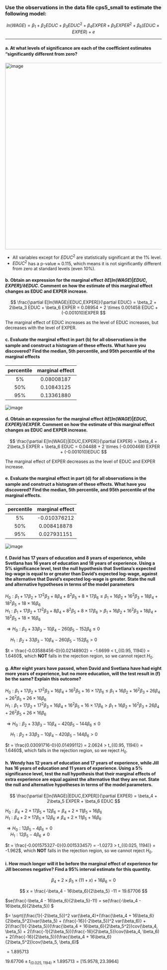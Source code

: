 ### Use the observations in the data file cps5_small to estimate the following model:
$$
ln(WAGE) = \beta_1 +\beta_2EDUC +\beta_3EDUC^2 +\beta_4EXPER +\beta_5EXPER^2 +\beta_6(EDUC \times EXPER)+e
$$

---

#### a. At what levels of significance are each of the coeﬃcient estimates “significantly diﬀerent from zero?

<img width="600" alt="image" src="https://github.com/user-attachments/assets/088a12c8-a4e1-4c31-9835-e655b5747526" />

- All variables except for $EDUC^2$ are statistically significant at the 1% level.
- $EDUC^2$ has a p-value ≈ 0.115, which means it is not significantly different from zero at standard levels (even 10%).

#### b. Obtain an expression for the marginal effect $\partial E[ln(WAGE)|EDUC, EXPER]/ \partial EDUC.$ Comment on how the estimate of this marginal eﬀect changes as EDUC and EXPER increase.

$$
\frac{\partial E[ln(WAGE)|EDUC,EXPER]}{\partial EDUC} = \beta_2 + 2\beta_3 EDUC + \beta_6 EXPER = 0.08954 + 2 \times 0.001458 EDUC + (-0.001010)EXPER
$$

The marginal effect of EDUC increases as the level of EDUC increases, but decreases with the level of EXPER.

#### c. Evaluate the marginal eﬀect in part (b) for all observations in the sample and construct a histogram of these eﬀects. What have you discovered? Find the median, 5th percentile, and 95th percentile of the marginal eﬀects

| percentile | marginal eﬀect |
|:----------:|:--------------:|
|     5%     |   0.08008187   |
|    50%     |   0.10843125   | 
|    95%     |   0.13361880   |

![image](https://github.com/user-attachments/assets/59a45954-01b3-4689-aedf-0e19aca10c76)

#### d. Obtain an expression for the marginal effect $\partial E[ln(WAGE)|EDUC, EXPER]/ \partial EXPER.$ Comment on how the estimate of this marginal eﬀect changes as EDUC and EXPER increase.

$$
\frac{\partial E[ln(WAGE)|EDUC,EXPER]}{\partial EXPER} = \beta_4 + 2\beta_5 EXPER + \beta_6 EDUC = 0.04488 + 2 \times (-0.000468) EXPER + (-0.001010)EDUC
$$

The marginal effect of EXPER decreases as the level of EDUC and EXPER increase.

#### e. Evaluate the marginal eﬀect in part (d) for all observations in the sample and construct a histogram of these eﬀects. What have you discovered? Find the median, 5th percentile, and 95th percentile of the marginal eﬀects.

| percentile | marginal eﬀect |
|:----------:|:--------------:|
|     5%     |  -0.010376212  |
|    50%     |  0.008418878   | 
|    95%     |  0.027931151   |

 ![image](https://github.com/user-attachments/assets/e1476a3a-55a8-45bd-b8dc-a4c01922deb8)

#### f. David has 17 years of education and 8 years of experience, while Svetlana has 16 years of education and 18 years of experience. Using a 5% significance level, test the null hypothesis that Svetlana’s expected log-wage is equal to or greater than David’s expected log-wage, against the alternative that David’s expected log-wage is greater. State the null and alternative hypotheses in terms of the model parameters

$H_0: \beta_1 + 17\beta_2 + 17^2\beta_3 + 8\beta_4 + 8^2\beta_5 + 8\times 17 \beta_6 \leq \beta_1 + 16\beta_2 + 16^2\beta_3 + 18\beta_4 + 18^2\beta_5 + 18\times 16 \beta_6$        
$H_1: \beta_1 + 17\beta_2 + 17^2\beta_3 + 8\beta_4 + 8^2\beta_5 + 8\times 17 \beta_6 > \beta_1 + 16\beta_2 + 16^2\beta_3 + 18\beta_4 + 18^2\beta_5 + 18\times 16 \beta_6$      

$\Rightarrow H_0: \beta_2 + 33\beta_3 - 10\beta_4 -260\beta_5 - 152\beta_6 \leq 0$     

$\quad H_1: \beta_2 + 33\beta_3 - 10\beta_4 -260\beta_5 - 152\beta_6 > 0$     

$t = \frac{-0.03588456-0}{0.02148902}  = -1.6699 < t_{(0.95, 1194)} = 1.6460$, which **NOT** falls in the rejection region, so we cannot reject $H_0$. 

#### g. After eight years have passed, when David and Svetlana have had eight more years of experience, but no more education, will the test result in (f) be the same? Explain this outcome?

$H_0: \beta_1 + 17\beta_2 + 17^2\beta_3 + 16\beta_4 + 16^2\beta_5 + 16\times 17 \beta_6 \leq \beta_1 + 16\beta_2 + 16^2\beta_3 + 26\beta_4 + 26^2\beta_5 + 26\times 16 \beta_6$        
$H_1: \beta_1 + 17\beta_2 + 17^2\beta_3 + 16\beta_4 + 16^2\beta_5 + 16\times 17 \beta_6 > \beta_1 + 16\beta_2 + 16^2\beta_3 + 26\beta_4 + 26^2\beta_5 + 26\times 16 \beta_6$      

$\Rightarrow H_0: \beta_2 + 33\beta_3 - 10\beta_4 -420\beta_5 - 144\beta_6 \leq 0$      

$\quad H_1: \beta_2 + 33\beta_3 - 10\beta_4 - 420\beta_5 - 144\beta_6 > 0$

$t = \frac{0.03091716-0}{0.01499112}  = 2.0624 > t_{(0.95, 1194)} = 1.6460$, which falls in the rejection region, so we reject $H_0$. 

#### h. Wendy has 12 years of education and 17 years of experience, while Jill has 16 years of education and 11 years of experience. Using a 5% significance level, test the null hypothesis that their marginal eﬀects of extra experience are equal against the alternative that they are not. State the null and alternative hypotheses in terms of the model parameters.

$$
\frac{\partial E[ln(WAGE)|EDUC,EXPER]}{\partial EXPER} = \beta_4 + 2\beta_5 EXPER + \beta_6 EDUC 
$$

$H_0: \beta_4 + 2 \times 17\beta_5 + 12 \beta_6 = \beta_4 + 2 \times 11\beta_5 + 16 \beta_6$        
$H_1: \beta_4 + 2 \times 17\beta_5 + 12 \beta_6 \neq \beta_4 + 2 \times 11\beta_5 + 16 \beta_6$      

$\Rightarrow H_0: 12\beta_5 - 4\beta_6 = 0$      
$\quad H_1: 12\beta_5 - 4\beta_6 \neq 0$

$t = \frac{-0.001575327-0}{0.001533457}  = -1.0273 > t_{(0.025, 1194)} = -1.962$, which **NOT** falls in the rejection region, so we cannot reject $H_0$.

#### i. How much longer will it be before the marginal eﬀect of experience for Jill becomes negative? Find a 95% interval estimate for this quantity.

$$
\beta_4 + 2 \times \beta_5 \times (11+x) + 16 \beta_6 = 0
$$

$$
x = \frac{-\beta_4 - 16\beta_6}{2\beta_5} -11 = 19.67706
$$

$se(\frac{-\beta_4 - 16\beta_6}{2\beta_5}-11) = se(\frac{-\beta_4 - 16\beta_6}{2\beta_5}) $

$= \sqrt{(\frac{1}{-2\beta_5})^2 var(\beta_4)+(\frac{\beta_4 + 16\beta_6}{2\beta_5^2})var(\beta_5) + (\frac{-16}{-2\beta_5})^2 var(\beta_6)} + 2(\frac{1}{-2\beta_5})(\frac{\beta_4 + 16\beta_6}{2\beta_5^2})cov(\beta_4, \beta_5) + 2(\frac{-1}{2\beta_5})(\frac{-16}{2\beta_5})cov(\beta_4, \beta_6) + 2(\frac{-16}{2\beta_5})(\frac{\beta_4 + 16\beta_6}{2\beta_5^2})cov(\beta_5, \beta_6)$

$= 1.895713$

$19.67706 \pm t_{(0.025, 1194)} \times 1.895713 = [15.9578, 23.3964]$
